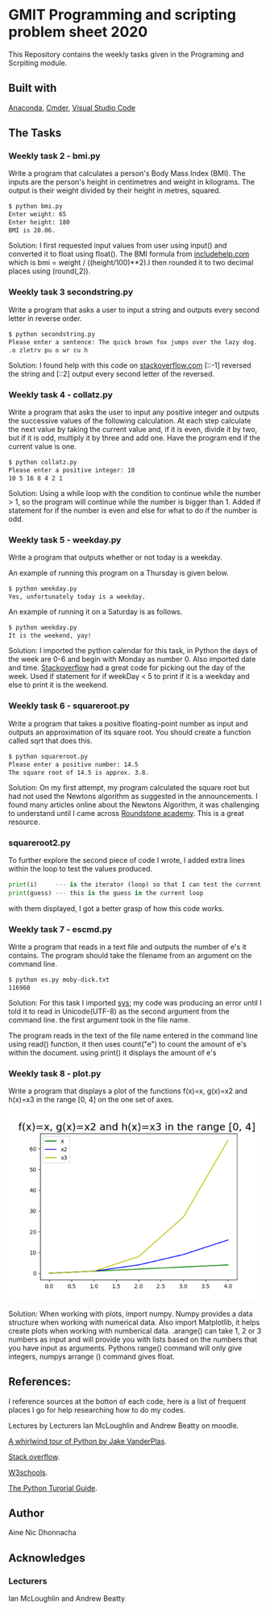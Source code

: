 # GMIT Programming and scripting problem sheet 2020

This Repository contains the weekly tasks given in the Programing and Scrpiting module.

## Built with

[Anaconda](https://www.anaconda.com/), 
[Cmder](https://cmder.net/), 
[Visual Studio Code](https://code.visualstudio.com/)


## The Tasks 

### Weekly task 2 - bmi.py

Write a program that calculates a person's Body Mass Index (BMI). The inputs are the person's height in centimetres and weight in kilograms. The output is their weight divided by their height in metres, squared.

~~~
$ python bmi.py
Enter weight: 65
Enter height: 180
BMI is 20.06.
~~~

Solution: I first requested input values from user using input() and converted it to float using float().
The BMI formula from  [includehelp.com]( https://www.includehelp.com/python/bmi-body-mass-index-calculator.aspx) which is  bmi = weight / ((height/100)**2).I then rounded it to two decimal places using (round(,2)). 

### Weekly task 3 secondstring.py

Write a program that asks a user to input a string and outputs every second letter in reverse order.

~~~
$ python secondstring.py
Please enter a sentence: The quick brown fox jumps over the lazy dog.
.o zletrv pu o wr cu h
~~~

Solution: I found help with this code on [stackoverflow.com](https://stackoverflow.com/questions/931092/reverse-a-string-in-python)  [::-1] reversed the string and [::2] output every second letter of the reversed.

### Weekly task 4 - collatz.py

Write a program that asks the user to input any positive integer and outputs the successive values of the following calculation. At each step calculate the next value by taking the current value and, if it is even, divide it by two, but if it is odd, multiply it by three and add one. Have the program end if the current value is one.

~~~
$ python collatz.py
Please enter a positive integer: 10
10 5 16 8 4 2 1
~~~

Solution: Using a while loop with the condition to continue while the number > 1, so the program will continue while the number is bigger than 1. Added if statement for if the number is even and else for what to do if the number is odd. 

### Weekly task 5 - weekday.py

Write a program that outputs whether or not today is a weekday. 

An example of running this program on a Thursday is given below.
~~~
$ python weekday.py
Yes, unfortunately today is a weekday.
~~~
An example of running it on a Saturday is as follows.
~~~
$ python weekday.py
It is the weekend, yay!
~~~

Solution: I imported the python calendar for this task, in Python the days of the week are 0-6 and begin with Monday as number 0. Also imported date and time. [Stackoverflow]( https://stackoverflow.com/questions/45870820/how-to-check-if-today-is-monday-in-python) had a great code for picking out the day of the week. 
Used if statement for if weekDay < 5 to print if it is a weekday and else to print it is the weekend. 



### Weekly task 6 - squareroot.py

Write a program that takes a positive floating-point number as input and outputs an approximation of its square root. You should create a function called sqrt that does this.

~~~
$ python squareroot.py
Please enter a positive number: 14.5
The square root of 14.5 is approx. 3.8.
~~~

Solution: On my first attempt, my program calculated the square root but had not used the Newtons algorithm as suggested in the announcements. 
I found many articles online about the Newtons Algorithm, it was challenging to understand until I came across [Roundstone academy](https://runestone.academy/runestone/books/published/thinkcspy/MoreAboutIteration/NewtonsMethod.html). This is a great resource.
### squareroot2.py
To further explore the second piece of code I wrote, I added extra lines within the loop to test the values produced. 

~~~python
print(i)     --- is the iterator (loop) so that I can test the current loop 
print(guess) --- this is the guess in the current loop
~~~
with them displayed, I got a better grasp of how this code works. 


### Weekly task 7 - escmd.py

Write a program that reads in a text file and outputs the number of e's it contains. The program should take the filename from an argument on the command line.

~~~
$ python es.py moby-dick.txt
116960
~~~

Solution: For this task I imported [sys]( https://docs.python.org/2/library/sys.html); my code was producing an error until I told it to read in Unicode(UTF-8) as the second argument from the command line.
the first argument took in the file name. 

The program reads in the text of the file name entered in the command line using read() function, it then uses count("e") to count the amount of e's within the document. using print() it displays the amount of e's

### Weekly task 8 - plot.py

Write a program that displays a plot of the functions 
f(x)=x, g(x)=x2 and h(x)=x3 in the range [0, 4] on the one set of axes.

![](plot8.png)




Solution: When working with plots, import numpy. Numpy provides a data structure when working with numerical data. Also import Matplotlib, it helps create plots when working with numberical data. .arange() can take 1, 2 or 3 numbers as input and will provide you with lists based on the numbers that you have input as arguments. Pythons range() command will only give integers, numpys arrange () command gives float. 



## References:
I reference sources at the botton of each code, here is a list of frequent places I go for help researching how to do my codes. 


Lectures by Lecturers Ian McLoughlin and Andrew Beatty on moodle. 

[A whirlwind tour of Python by Jake VanderPlas](https://jakevdp.github.io/WhirlwindTourOfPython/).

[Stack overflow](https://stackoverflow.com/).

[W3schools](https://www.w3schools.com/python/).

[The Python Turorial Guide](https://docs.python.org/3/tutorial/).

## Author
Aine Nic Dhonnacha

## Acknowledges

### Lecturers

Ian McLoughlin and Andrew Beatty 




